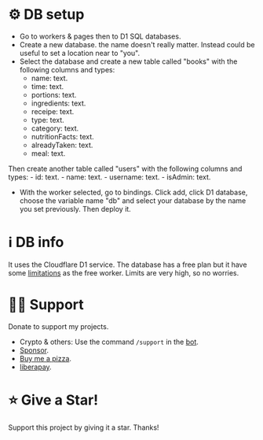 
# ⚙️ DB setup 
- Go to workers & pages then to D1 SQL databases.
- Create a new database. the name doesn't really matter. Instead could be useful to set a location near to "you".
- Select the database and create a new table called "books" with the following columns and types:
    - name: text.
    - time: text.
    - portions: text.
    - ingredients: text.
    - receipe: text.
    - type: text.
    - category: text.
    - nutritionFacts: text.
    - alreadyTaken: text.
    - meal: text.

Then create another table called "users" with the following columns and types:
    - id: text.
    - name: text.
    - username: text.
    - isAdmin: text.

- With the worker selected, go to bindings. Click add, click D1 database, choose the variable name "db" and select your database by the name you set previously. Then deploy it.

# ℹ️ DB info 
It uses the Cloudflare D1 service. The database has a free plan but it have some [limitations](https://developers.cloudflare.com/d1/platform/limits/) as the free worker. Limits are very high, so no worries.

# 🫶🏼 Support 
Donate to support my projects. 
- Crypto & others: Use the command `/support` in the [bot](https://t.me/Mqtth3w_support_bot).
- [Sponsor](https://github.com/sponsors/Mqtth3w).
- [Buy me a pizza](https://buymeacoffee.com/mqtth3w).
- [liberapay](https://liberapay.com/mqtth3w).

# ⭐ Give a Star!
Support this project by giving it a star. Thanks!
